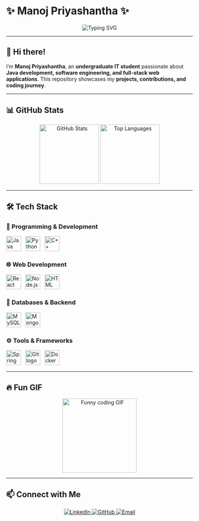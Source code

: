 # ✨ Manoj Priyashantha ✨

<p align="center">
  <img src="https://readme-typing-svg.demolab.com?font=Fira+Code&pause=1000&color=36BCF7&width=500&lines=Software+Engineer+%7C+Java+%7C+MERN+Stack;Tech+Enthusiast+%7C+Problem+Solver;Open+Source+Contributor;Passionate+about+Coding%21+%F0%9F%9A%80" alt="Typing SVG" />
</p>

---

## 👋 Hi there!  
I’m **Manoj Priyashantha**, an **undergraduate IT student** passionate about **Java development, software engineering, and full-stack web applications**. This repository showcases my **projects, contributions, and coding journey**.

---

## 📊 GitHub Stats  

<p align="center">
  <img src="https://YOUR-VERCEL-URL/api?username=ManojCreates&show_icons=true&theme=dracula&include_all_commits=true&count_private=true&hide_border=false" height="160" alt="GitHub Stats" />
  <img src="https://YOUR-VERCEL-URL/api/top-langs/?username=ManojCreates&layout=compact&langs_count=5&theme=dracula&hide_border=false" height="160" alt="Top Languages" />
</p>

---

## 🛠️ Tech Stack  

### 🚀 Programming & Development  
<p>
  <img src="https://cdn.jsdelivr.net/gh/devicons/devicon/icons/java/java-original.svg" height="40" alt="Java logo" /> &nbsp;
  <img src="https://cdn.jsdelivr.net/gh/devicons/devicon/icons/python/python-original.svg" height="40" alt="Python logo" /> &nbsp;
  <img src="https://cdn.jsdelivr.net/gh/devicons/devicon/icons/cplusplus/cplusplus-original.svg" height="40" alt="C++ logo" />
</p>

### 🌐 Web Development  
<p>
  <img src="https://cdn.jsdelivr.net/gh/devicons/devicon/icons/react/react-original.svg" height="40" alt="React logo" /> &nbsp;
  <img src="https://cdn.jsdelivr.net/gh/devicons/devicon/icons/nodejs/nodejs-original.svg" height="40" alt="Node.js logo" /> &nbsp;
  <img src="https://cdn.jsdelivr.net/gh/devicons/devicon/icons/html5/html5-original.svg" height="40" alt="HTML logo" />
</p>

### 📂 Databases & Backend  
<p>
  <img src="https://cdn.jsdelivr.net/gh/devicons/devicon/icons/mysql/mysql-original.svg" height="40" alt="MySQL logo" /> &nbsp;
  <img src="https://cdn.jsdelivr.net/gh/devicons/devicon/icons/mongodb/mongodb-original.svg" height="40" alt="MongoDB logo" />
</p>

### ⚙️ Tools & Frameworks  
<p>
  <img src="https://cdn.jsdelivr.net/gh/devicons/devicon/icons/spring/spring-original.svg" height="40" alt="Spring logo" /> &nbsp;
  <img src="https://cdn.jsdelivr.net/gh/devicons/devicon/icons/git/git-original.svg" height="40" alt="Git logo" /> &nbsp;
  <img src="https://cdn.jsdelivr.net/gh/devicons/devicon/icons/docker/docker-original.svg" height="40" alt="Docker logo" />
</p>

---

## 🔥 Fun GIF  
<p align="center">
  <img height="200" src="https://i.imgflip.com/65efzo.gif" alt="Funny coding GIF" />
</p>

---

## 📫 Connect with Me  
<p align="center">
  <a href="https://www.linkedin.com/in/manojpriyashantha">
    <img src="https://img.shields.io/badge/LinkedIn-0077B5?style=for-the-badge&logo=linkedin&logoColor=white" alt="LinkedIn" />
  </a>
  <a href="https://github.com/ManojCreates">
    <img src="https://img.shields.io/badge/GitHub-181717?style=for-the-badge&logo=github&logoColor=white" alt="GitHub" />
  </a>
  <a href="mailto:manojdulanjana7678@gmail.com">
    <img src="https://img.shields.io/badge/Email-D14836?style=for-the-badge&logo=gmail&logoColor=white" alt="Email" />
  </a>
</p>
